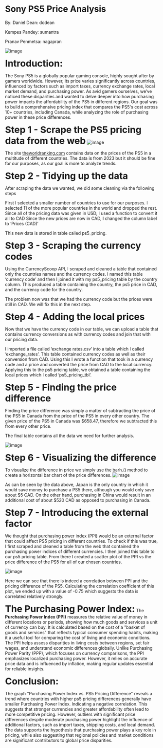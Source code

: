 # Sony PS5 Price Analysis
By:
Daniel Dean: dcdean

Kempes Pandey: sumantra

Pranav Penmetsa: nagapran

![image](https://github.com/user-attachments/assets/236569b6-dd23-46af-a8a0-c1394cc286eb)

<strong><span style="font-size:30px;">Introduction:</span></strong>

The Sony PS5 is a globally popular gaming console, highly sought after by gamers worldwide. However, its price varies significantly across countries, influenced by factors such as import taxes, currency exchange rates, local market demand, and purchasing power. As avid gamers ourselves, we’ve noticed these disparities and wanted to delve deeper into how purchasing power impacts the affordability of the PS5 in different regions. Our goal was to build a comprehensive pricing index that compares the PS5's cost across 10+ countries, including Canada, while analyzing the role of purchasing power in these price differences.

<strong><span style="font-size:30px;">Step 1 - Scrape the PS5 pricing data from the web</span></strong>
![image](https://github.com/user-attachments/assets/c5f73ae5-2f6f-4711-96b1-ab521c6a1bde)

The site <a href="https://www.theworldranking.com/statistics/160/playstation-5-prices-country/">theworldranking.com</a> contains data on the prices of the PS5 in a multitude of different countries. The data is from 2023 but it should be fine for our purposes, as our goal is more to analyze trends.

<strong><span style="font-size:30px;">Step 2 - Tidying up the data</span></strong> 

After scraping the data we wanted, we did some cleaning via the following steps

First I selected a smaller number of countries to use for our purposes. I selected 11 of the more popular countries in the world and dropped the rest.
Since all of the pricing data was given in USD, I used a function to convert it all to CAD
Since the new prices are now in CAD, I changed the column label to ‘Prices (CAD)’

This new data is stored in table called ps5_pricing.

<strong><span style="font-size:30px;">Step 3 - Scraping the currency codes</span></strong>

Using the CurrencyScoop API, I scraped and cleaned a table that contained only the countries names and the currency codes. I named this table ‘currency code’ and then I joined it with my ps5_pricing table by the country column. This produced a table containing the country, the ps5 price in CAD, and the currency code for the country. 

The problem now was that we had the currency code but the prices were still in CAD. We will fix this in the next step.

<strong><span style="font-size:30px;">Step 4 - Adding the local prices</span></strong>

Now that we have the currency code in our table, we can upload a table that contains currency conversions as with currency codes and join that with our pricing data.

I imported a file called ‘exchange rates.csv’ into a table which I called ‘exchange_rates’. This table contained currency codes as well as their conversion from CAD. Using this I wrote a function that took in a currency code and a price and converted the price from CAD to the local currency. Applying this to the ps5 pricing table, we obtained a table containing the local prices which I called ‘ps5_pricing_tbl’.

<strong><span style="font-size:30px;">Step 5 - Finding the price difference</span></strong>

Finding the price difference was simply a matter of subtracting the price of the PS5 in Canada from the price of the PS5 in every other country. The given price of the PS5 in Canada was $658.47, therefore we subtracted this from every other price.

The final table contains all the data we need for further analysis.

![image](https://github.com/user-attachments/assets/84ee9b8f-058d-4ed7-9a03-8149f0b406b0)

<strong><span style="font-size:30px;">Step 6 - Visualizing the difference</span></strong>

To visualize the difference in price we simply use the barh.() method to create a horizontal bar chart of the price differences.
![image](https://github.com/user-attachments/assets/5c2cc889-fc32-446d-a486-09620af91721)

As can be seen by the data above, Japan is the only country in which it would save money to purchase a PS5 there, although you would only save about $5 CAD. On the other hand, purchasing in China would result in an additional cost of about $520 CAD as opposed to purchasing in Canada.

<strong><span style="font-size:30px;">Step 7 - Introducing the external factor</span></strong>

We thought that purchasing power index (PPI) would be an external factor that could affect PS5 pricing in different countries. To check if this was true, I first scraped and cleaned a table from the web that contained the purchasing power indices of different currencies. I then joined this table to our ps5 pricing table. From there I created a scatter plot of the PPI vs the price difference of the PS5 for all of our chosen countries.

![image](https://github.com/user-attachments/assets/c40ad291-fab8-4cb5-8e11-3bd860c4ccd5)

Here we can see that there is indeed a correlation between PPI and the pricing difference of the PS5. Calculating the correlation coefficient of this plot, we ended up with a value of -0.75 which suggests the data is correlated relatively strongly.

<strong><span style="font-size:30px;">The Purchasing Power Index:</span></strong>
The <strong>Purchasing Power Index (PPI)</strong> measures the relative value of money in different locations or periods, showing how much goods and services a unit of currency can buy. It is calculated based on the cost of a "basket of goods and services" that reflects typical consumer spending habits, making it a useful tool for comparing the cost of living and economic conditions. The PPI helps assess disparities in living costs between regions, set fair wages, and understand economic differences globally. Unlike Purchasing Power Parity (PPP), which focuses on currency comparisons, the PPI emphasizes localized purchasing power. However, it relies on accurate price data and is influenced by inflation, making regular updates essential for reliable insights.

<strong><span style="font-size:30px;">Conclusion:</span></strong>

The graph "Purchasing Power Index vs. PS5 Pricing Difference" reveals a trend where countries with higher ps5 pricing differences  generally have smaller Purchasing Power Index. Indicating a negative correlation. This suggests that stronger currencies and greater affordability often lead to more competitive pricing. However, outliers with significant price differences despite moderate purchasing power highlight the influence of additional factors, such as import taxes, shipping costs, and local demand. The data supports the hypothesis that purchasing power plays a key role in pricing, while also suggesting that regional policies and market conditions are significant contributors to global price disparities.












